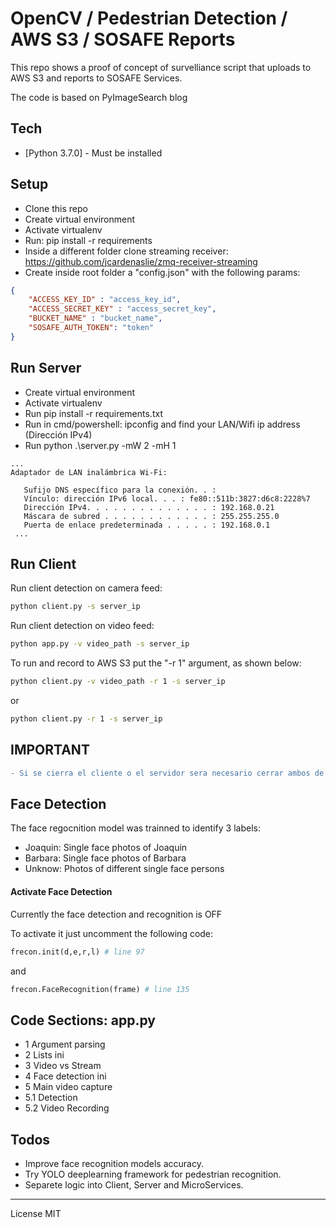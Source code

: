 # OpenCV / Pedestrian Detection / AWS S3 / SOSAFE Reports

This repo shows a proof of concept of survelliance script that uploads to AWS S3 and reports to SOSAFE Services.

The code is based on PyImageSearch blog

## Tech

* [Python 3.7.0] - Must be installed

## Setup
- Clone this repo
- Create virtual environment
- Activate virtualenv
- Run: pip install -r requirements
- Inside a different folder clone streaming receiver: https://github.com/jcardenaslie/zmq-receiver-streaming
- Create inside root folder a "config.json" with the following params: 

```json
{
	"ACCESS_KEY_ID" : "access_key_id",
	"ACCESS_SECRET_KEY" : "access_secret_key",
	"BUCKET_NAME" : "bucket_name",
	"SOSAFE_AUTH_TOKEN": "token"
}
```

## Run Server
- Create virtual environment
- Activate virtualenv
- Run pip install -r requirements.txt
- Run in cmd/powershell: ipconfig and find your LAN/Wifi ip address (Dirección IPv4)
- Run python .\server.py -mW 2 -mH 1

```
...
Adaptador de LAN inalámbrica Wi-Fi:

   Sufijo DNS específico para la conexión. . :
   Vínculo: dirección IPv6 local. . . : fe80::511b:3827:d6c8:2228%7
   Dirección IPv4. . . . . . . . . . . . . . : 192.168.0.21
   Máscara de subred . . . . . . . . . . . . : 255.255.255.0
   Puerta de enlace predeterminada . . . . . : 192.168.0.1
 ...
```
## Run Client

Run client detection on camera feed:

```sh
python client.py -s server_ip
```
Run client detection on video feed:

```sh
python app.py -v video_path -s server_ip
```

To run and record to AWS S3 put the "-r 1" argument, as shown below:

```sh
python client.py -v video_path -r 1 -s server_ip
```

or

```sh
python client.py -r 1 -s server_ip
```
## IMPORTANT
```diff
- Si se cierra el cliente o el servidor sera necesario cerrar ambos de manera forsoza. Se recomienda que para probar la subida del video a AWS S3 se deje de detectar un ser humano mientras la camara sigue encendida. Esto hara que el servidor de recepción deje de strimear
```


## Face Detection
The face regocnition model was trainned to identify 3 labels:
- Joaquin: Single face photos of Joaquin
- Barbara: Single face photos of Barbara
- Unknow: Photos of different single face persons

#### Activate Face Detection
Currently the face detection and recognition is OFF

To activate it just uncomment the following code:

```py
frecon.init(d,e,r,l) # line 97
```

and

```py
frecon.FaceRecognition(frame) # line 135
```

## Code Sections: app.py

- 1 Argument parsing
- 2 Lists ini
- 3 Video vs Stream
- 4 Face detection ini
- 5 Main video capture
- 5.1 Detection
- 5.2 Video Recording

## Todos

 - Improve face recognition models accuracy.
 - Try YOLO deeplearning framework for pedestrian recognition.
 - Separete logic into Client, Server and MicroServices.
 
----

License MIT

